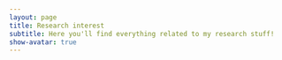 ```yaml
---
layout: page
title: Research interest
subtitle: Here you'll find everything related to my research stuff!
show-avatar: true
---
```

